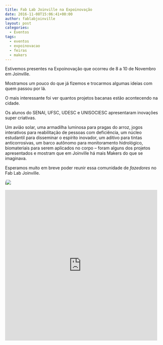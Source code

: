 ```yaml
---
title: Fab Lab Joinville na Expoinovação
date: 2016-11-08T15:06:41+00:00
author: fablabjoinville
layout: post
categories:
  - Eventos
tags:
  - eventos
  - expoinovacao
  - feiras
  - makers
---
```


Estivemos presentes na Expoinovação que ocorreu de 8 a 10 de Novembro em
Joinville.

Mostramos um pouco do que já fizemos e trocarmos algumas ideias com quem passou
por lá.

O mais interessante foi ver quantos projetos bacanas estão acontecendo na
cidade.

Os alunos do SENAI, UFSC, UDESC e UNISOCIESC apresentaram inovações super
criativas.

Um avião solar, uma armadilha luminosa para pragas do arroz, jogos interativos
para reabilitação de pessoas com deficiência, um núcleo estudantil para
disseminar o espírito inovador, um aditivo para tintas anticorrosivas, um barco
autônomo para monitoramento hidrológico, biomateriais para serem aplicados no
corpo &ndash; foram alguns dos projetos apresentados e mostram que em Joinville
há mais Makers do que se imaginava.

Esperamos muito em breve poder reunir essa comunidade de
_fazedores_ no Fab Lab Joinville.

i![](/uploads/2016/11/WhatsApp-Image-2016-11-09-at-15.17.41-300x200.jpeg)

<iframe style="border: none; overflow: hidden;" src="https://www.facebook.com/plugins/post.php?href=https%3A%2F%2Fwww.facebook.com%2Ffablabjoinville%2Fposts%2F1801167096817362&amp;width=500" width="500" height="494" frameborder="0" scrolling="no"></iframe>
